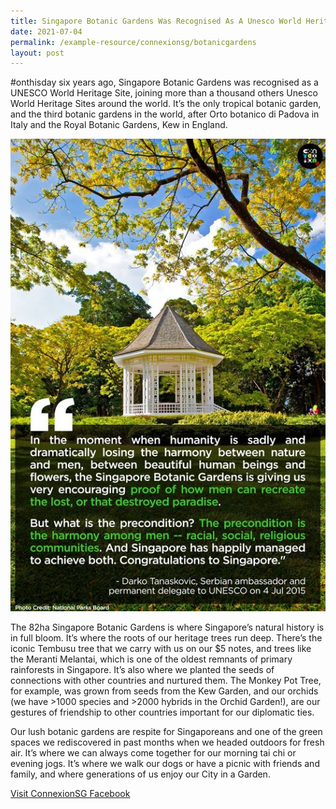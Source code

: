 ```yaml
---
title: Singapore Botanic Gardens Was Recognised As A Unesco World Heritage Site
date: 2021-07-04
permalink: /example-resource/connexionsg/botanicgardens
layout: post
---
```

#onthisday six years ago, Singapore Botanic Gardens was recognised as a UNESCO World Heritage Site, joining more than a thousand others Unesco World Heritage Sites around the world. It’s the only tropical botanic garden, and the third botanic gardens in the world, after Orto botanico di Padova in Italy and the Royal Botanic Gardens, Kew in England.

![Alt text for image on Isomer site](/images/singaporebotanicgardens.jpeg)

The 82ha Singapore Botanic Gardens is where Singapore’s natural history is in full bloom. It’s where the roots of our heritage trees run deep. There’s the iconic Tembusu tree that we carry with us on our $5 notes, and trees like the Meranti Melantai, which is one of the oldest remnants of primary rainforests in Singapore. It’s also where we planted the seeds of connections with other countries and nurtured them. The Monkey Pot Tree, for example, was grown from seeds from the Kew Garden, and our orchids (we have >1000 species and >2000 hybrids in the Orchid Garden!), are our gestures of friendship to other countries important for our diplomatic ties.

Our lush botanic gardens are respite for Singaporeans and one of the green spaces we rediscovered in past months when we headed outdoors for fresh air. It’s where we can always come together for our morning tai chi or evening jogs. It’s where we walk our dogs or have a picnic with friends and family, and where generations of us enjoy our City in a Garden.

<a href="https://www.facebook.com/ConnexionSG" target="_blank">Visit ConnexionSG Facebook</a>